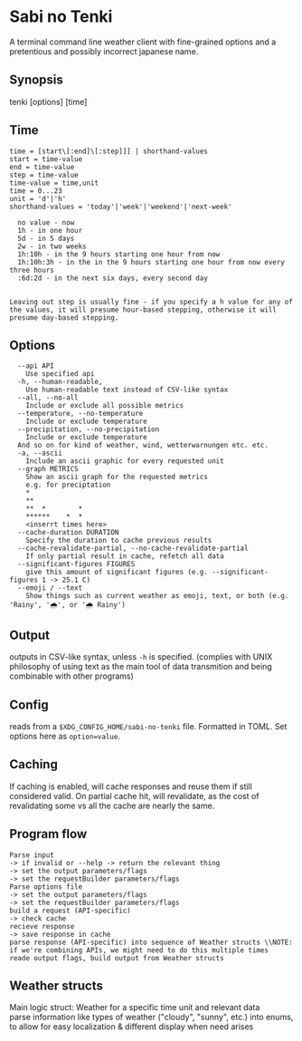 # Sabi no Tenki

A terminal command line weather client with fine-grained options and a pretentious and possibly incorrect japanese name.

## Synopsis

tenki \[options] \[time]

## Time

```
time = [start\[:end]\[:step]]] | shorthand-values
start = time-value
end = time-value
step = time-value
time-value = time,unit
time = 0...23
unit = 'd'|'h'
shorthand-values = 'today'|'week'|'weekend'|'next-week'

  no value - now
  1h - in one hour
  5d - in 5 days
  2w - in two weeks
  1h:10h - in the 9 hours starting one hour from now
  1h:10h:3h - in the in the 9 hours starting one hour from now every three hours
  :6d:2d - in the next six days, every second day


Leaving out step is usually fine - if you specify a h value for any of the values, it will presume hour-based stepping, otherwise it will presume day-based stepping.

```

## Options

```
  --api API 
    Use specified api
  -h, --human-readable, 
    Use human-readable text instead of CSV-like syntax
  --all, --no-all
    Include or exclude all possible metrics
  --temperature, --no-temperature
    Include or exclude temperature
  --precipitation, --no-precipitation
    Include or exclude temperature
  And so on for kind of weather, wind, wetterwarnungen etc. etc.
  -a, --ascii
    Include an ascii graphic for every requested unit
  --graph METRICS
    Show an ascii graph for the requested metrics
    e.g. for preciptation
    *
    **
    **  *        *
    ******    *  *
    <inserrt times here>
  --cache-duration DURATION
    Specify the duration to cache previous results
  --cache-revalidate-partial, --no-cache-revalidate-partial
    If only partial result in cache, refetch all data
  --significant-figures FIGURES
    give this amount of significant figures (e.g. --significant-figures 1 -> 25.1 C)
  --emoji / --text
    Show things such as current weather as emoji, text, or both (e.g. 'Rainy', '🌧', or '🌧 Rainy')
```

## Output

outputs in CSV-like syntax, unless `-h` is specified. (complies with UNIX philosophy of using text as the main tool of data transmition and being combinable with other programs) 

## Config

reads from a `$XDG_CONFIG_HOME/sabi-no-tenki` file. Formatted in TOML. Set options here as `option=value`.

## Caching

If caching is enabled, will cache responses and reuse them if still considered valid. On partial cache hit, will revalidate, as the cost of revalidating some vs all the cache are nearly the same.

## Program flow
  ```
  Parse input  
  -> if invalid or --help -> return the relevant thing
  -> set the output parameters/flags
  -> set the requestBuilder parameters/flags
  Parse options file
  -> set the output parameters/flags
  -> set the requestBuilder parameters/flags
  build a request (API-specific)
  -> check cache
  recieve response
  -> save response in cache
  parse response (API-specific) into sequence of Weather structs \\NOTE: if we're combining APIs, we might need to do this multiple times
  reade output flags, build output from Weather structs
  ```
## Weather structs
  Main logic struct: Weather for a specific time unit and relevant data  
   parse information like types of weather ("cloudy", "sunny", etc.) into enums, to allow for easy localization & different display when need arises
  

                                        
